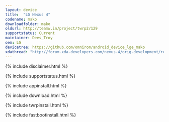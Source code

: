 ```yaml
---
layout: device
title:  "LG Nexus 4"
codename: mako
downloadfolder: mako
oldurl: http://teamw.in/project/twrp2/129
supportstatus: Current
maintainer: Dees_Troy
oem: LG
devicetree: https://github.com/omnirom/android_device_lge_mako
xdathread: "http://forum.xda-developers.com/nexus-4/orig-development/recovery-twrp-2-7-1-0-touch-recovery-t2002326"
---
```


{% include disclaimer.html %}

{% include supportstatus.html %}

{% include appinstall.html %}

{% include download.html %}

{% include twrpinstall.html %}

{% include fastbootinstall.html %}
